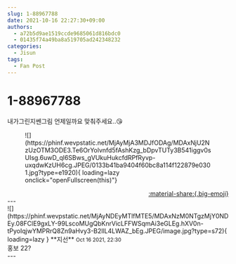```yaml
---
slug: 1-88967788
date: 2021-10-16 22:27:30+09:00
authors:
  - a72b5d9ae1519ccde9685061d816bdc0
  - 01435f74a49ba8a519705ad242348232
categories:
  - Jisun
tags:
  - Fan Post
---
```


# 1-88967788

<div class="post-container" markdown="1">
<div class="content-container md-sidebar__scrollwrap" markdown="1">

내가그린지쎈그림 언제일까요 맞춰주세요..😘
<figure markdown="1">
![](https://phinf.wevpstatic.net/MjAyMjA3MDJfODAg/MDAxNjU2NzUzOTM3ODE3.Te6OrYolvnfd5fAshKzg_bDpvTUTy3B541iggv0sUIsg.6uwD_ql6SBws_gVUkuHukcfdRPfRyvp-uxqdwKzUH6cg.JPEG/0133b41ba9404f60bc8a114f122879e0301.jpg?type=e1920){ loading=lazy onclick="openFullscreen(this)"}
</figure>


</div>
</div>

<div style="text-align: right;" markdown="1">
<a href="https://weverse.io/fromis9/fanpost/1-88967788" style="text-align: right;">:material-share:{.big-emoji}</a>
</div>
---

<div class="comments-container md-sidebar__scrollwrap" markdown="1">
<div class="comment" markdown="1">
<div class='id-container' markdown="1">
![](https://phinf.wevpstatic.net/MjAyNDEyMTlfMTE5/MDAxNzM0NTgzMjY0NDEy.08FClE9gxLY-99LscoMUgQbKnrVicLFFWSqmAi3eGLEg.hXV0n-tPyoIqjwYMPRrQ8Zn9aHvy3-B2llL4LWAZ_bEg.JPEG/image.jpg?type=s72){ loading=lazy }
**<span class="artist">지선</span>** <small>Oct 16 2021, 22:30</small><br>
</div>
<div class='comment-body' markdown="1">
홍보 22?
</div>
</div>
</div>
---
